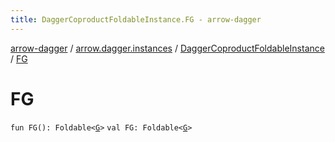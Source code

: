 ```yaml
---
title: DaggerCoproductFoldableInstance.FG - arrow-dagger
---
```


[arrow-dagger](../../index.html) / [arrow.dagger.instances](../index.html) / [DaggerCoproductFoldableInstance](index.html) / [FG](./-f-g.html)

# FG

`fun FG(): Foldable<`[`G`](index.html#G)`>`
`val FG: Foldable<`[`G`](index.html#G)`>`